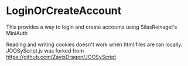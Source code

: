 # LoginOrCreateAccount
This provides a way to login and create accounts using SilasReinagel's MiniAuth

Reading and writing cookies doesn't work when html files are ran locally.  
JOOSyScript.js was forked from https://github.com/ZavixDragon/JOOSyScript
